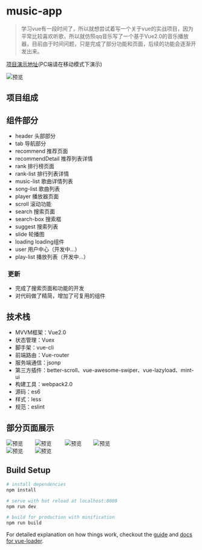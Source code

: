 # music-app

> 学习vue有一段时间了，所以就想尝试着写一个关于vue的实战项目，因为平常比较喜欢听歌，所以就仿照qq音乐写了一个基于Vue2.0的音乐播放器，目前由于时间问题，只是完成了部分功能和页面，后续的功能会逐渐开发出来。

[项目演示地址](https://lzjwrtj.github.io/musicWebApp/dist/index.html)(PC端请在移动模式下演示)

![预览](https://github.com/LZJwrtj/musicwebApp/blob/master/screen/qrcode_image.png)

## 项目组成

## 组件部分

- header 头部部分
- tab 导航部分
- recommend 推荐页面
- recommendDetail 推荐列表详情
- rank 排行榜页面
- rank-list 排行列表详情
- music-list 歌曲详情列表
- song-list 歌曲列表
- player 播放器页面
- scroll 滚动功能
- search 搜索页面
- search-box 搜索框
- suggest 搜索列表
- slide 轮播图
- loading loading组件
- user 用户中心（开发中...）
- play-list 播放列表（开发中...）
###  更新
- 完成了搜索页面和功能的开发
- 对代码做了精简，增加了可复用的组件

## 技术栈

- MVVM框架：Vue2.0
- 状态管理：Vuex
- 脚手架：vue-cli
- 前端路由：Vue-router
- 服务端通信：jsonp
- 第三方插件：better-scroll、vue-awesome-swiper、vue-lazyload、mint-ui
- 构建工具：webpack2.0
- 源码：es6
- 样式：less
- 规范：eslint

## 部分页面展示

![预览](https://github.com/LZJwrtj/musicwebApp/blob/master/screen/recommend.png)        ![预览](https://github.com/LZJwrtj/musicwebApp/blob/master/screen/rank.png)        
![预览](https://github.com/LZJwrtj/musicwebApp/blob/master/screen/search.png)        ![预览](https://github.com/LZJwrtj/musicwebApp/blob/master/screen/music-list.png)        
![预览](https://github.com/LZJwrtj/musicwebApp/blob/master/screen/player.png)        ![预览](https://github.com/LZJwrtj/musicwebApp/blob/master/screen/singerDetail.png)

## Build Setup

``` bash
# install dependencies
npm install

# serve with hot reload at localhost:8080
npm run dev

# build for production with minification
npm run build

```

For detailed explanation on how things work, checkout the [guide](http://vuejs-templates.github.io/webpack/) and [docs for vue-loader](http://vuejs.github.io/vue-loader).
